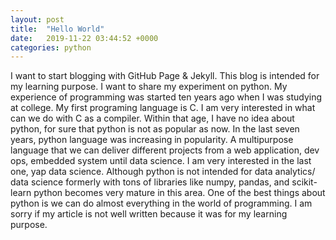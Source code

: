 ```yaml
---
layout: post
title:  "Hello World"
date:   2019-11-22 03:44:52 +0000
categories: python
---
```


I want to start blogging with GitHub Page & Jekyll. This blog is intended for my learning purpose. I want to share my experiment on python. My experience of programming was started ten years ago when I was studying at college. My first programing language is C. I am very interested in what can we do with C as a compiler. Within that age, I have no idea about python, for sure that python is not as popular as now. In the last seven years, python language was increasing in popularity. A multipurpose language that we can deliver different projects from a web application, dev ops, embedded system until data science. I am very interested in the last one, yap data science. Although python is not intended for data analytics/ data science formerly with tons of libraries like numpy, pandas, and scikit-learn python becomes very mature in this area. One of the best things about python is we can do almost everything in the world of programming. I am sorry if my article is not well written because it was for my learning purpose.

